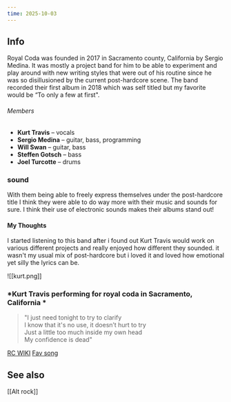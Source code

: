```yaml
---
time: 2025-10-03
---
```


## Info
Royal Coda was founded in 2017 in Sacramento county, California by Sergio Medina. It was mostly a project band for him to be able to experiment and play around with new writing styles that were out of his routine since he was so disillusioned by the current post-hardcore scene. The band recorded their first album in 2018 which was self titled but my favorite would be “To only a few at first". 
###### Members
- **Kurt Travis** – vocals
- **Sergio Medina** – guitar, bass, programming
- **Will Swan** – guitar, bass
- **Steffen Gotsch** – bass
- **Joel Turcotte** – drums
### sound
With them being able to freely express themselves under the post-hardcore title I think they were able to do way more with their music and sounds for sure. I think their use of electronic sounds makes their albums stand out!
#### My Thoughts
I started listening to this band after i found out Kurt Travis would work on various different projects and really enjoyed how different they sounded. it wasn't my usual mix of post-hardcore but i loved it and loved how emotional yet silly the lyrics can be.

![[kurt.png]]
### *Kurt Travis performing for royal coda in Sacramento, California *

>"I just need tonight to try to clarify  
I know that it's no use, it doesn’t hurt to try  
Just a little too much inside my own head  
My confidence is dead"

[RC WIKI](https://en.wikipedia.org/wiki/Royal_Coda)
[Fav song](https://genius.com/Royal-coda-becoming-the-memory-lyrics)
## See also
[[Alt rock]]
